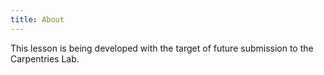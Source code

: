 ```yaml
---
title: About
---
```

<!-- {% include carpentries.html %} -->

This lesson is being developed with the target of future submission to the Carpentries Lab. 
